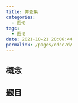 ```yaml
---
title: 并查集
categories: 
  - 图论
tags: 
  - 图论
date: 2021-10-21 20:06:44
permalink: /pages/cdcc7d/
---
```


## 概念

## 题目